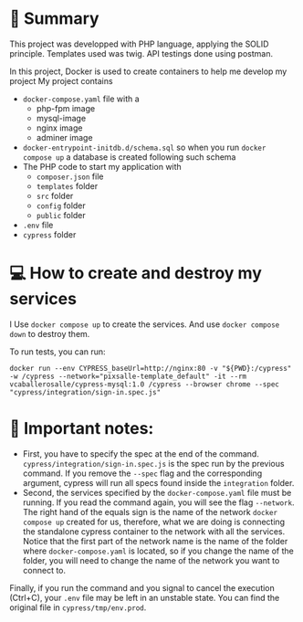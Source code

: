 # :book: Summary
This project was developped with PHP language, applying the SOLID principle.
Templates used was twig.
API testings done using postman.

In this project, Docker is used to create containers to help me develop my project
My project contains
* `docker-compose.yaml` file with a
    * php-fpm image
    * mysql-image
    * nginx image
    * adminer image
* `docker-entrypoint-initdb.d/schema.sql` so when you run `docker compose up` a database is created following such
  schema
* The PHP code to start my application with
    * `composer.json` file
    * `templates` folder
    * `src` folder
    * `config` folder
    * `public` folder
* `.env` file
* `cypress` folder

# :computer: How to create and destroy my services

I Use `docker compose up` to create the services. And use `docker compose down` to destroy them.

To run tests, you can run:

```
docker run --env CYPRESS_baseUrl=http://nginx:80 -v "${PWD}:/cypress" -w /cypress --network="pixsalle-template_default" -it --rm vcaballerosalle/cypress-mysql:1.0 /cypress --browser chrome --spec "cypress/integration/sign-in.spec.js"
```

# :notebook: Important notes:

* First, you have to specify the spec at the end of the command. `cypress/integration/sign-in.spec.js` is the spec run
  by the previous command. If you remove the `--spec` flag and the corresponding argument, cypress will run all specs
  found inside the `integration` folder.
* Second, the services specified by the `docker-compose.yaml` file must be running. If you read the command again, you
  will see the flag `--network`. The right hand of the equals sign is the name of the network `docker compose up`
  created for us, therefore, what we are doing is connecting the standalone cypress container to the network with all
  the services. Notice that the first part of the network name is the name of the folder where `docker-compose.yaml` is
  located, so if you change the name of the folder, you will need to change the name of the network you want to connect
  to.

Finally, if you run the command and you signal to cancel the execution (Ctrl+C), your `.env` file may be left in an
unstable state. You can find the original file in `cypress/tmp/env.prod`.
